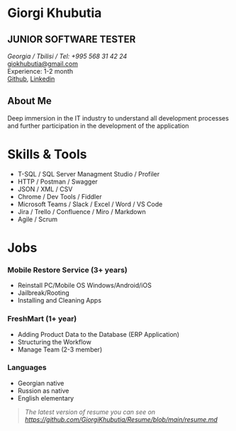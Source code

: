 # Giorgi Khubutia
##  JUNIOR SOFTWARE TESTER

*Georgia / Tbilisi / Tel: +995 568 31 42 24* <br/>
[giokhubutia@gmail.com](mailto:giokhubutia@gmail.com)<br/> 
Experience: 1-2 month <br/>
[Github](https://github.com/GiorgiKhubutia), [Linkedin](https://www.linkedin.com/in/gio-khubutia-9718b3187)


## About Me
Deep immersion in the IT industry to understand all development processes and further participation in the development of the application

# Skills & Tools
- T-SQL / SQL Server Managment Studio / Profiler
- HTTP / Postman / Swagger
- JSON / XML / CSV
- Chrome / Dev Tools / Fiddler
- Microsoft Teams / Slack / Excel / Word / VS Code
- Jira / Trello / Confluence / Miro / Markdown
- Agile / Scrum 

# Jobs

### Mobile Restore Service (3+ years)
- Reinstall PC/Mobile OS Windows/Android/iOS 
- Jailbreak/Rooting
- Installing and Cleaning Apps

### FreshMart (1+ year)
- Adding Product Data to the Database (ERP Application)
- Structuring the Workflow
- Manage Team (2-3 member)
      
### Languages
- Georgian native
- Russion as native
- English elementary

      

> *The latest version of resume you can see on https://github.com/GiorgiKhubutia/Resume/blob/main/resume.md*
      

